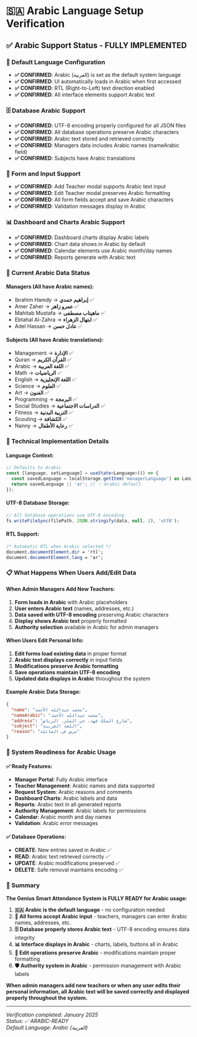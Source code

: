 # 🇸🇦 Arabic Language Setup Verification

## ✅ Arabic Support Status - FULLY IMPLEMENTED

### 🎯 Default Language Configuration
- **✅ CONFIRMED**: Arabic (العربية) is set as the default system language
- **✅ CONFIRMED**: UI automatically loads in Arabic when first accessed
- **✅ CONFIRMED**: RTL (Right-to-Left) text direction enabled
- **✅ CONFIRMED**: All interface elements support Arabic text

### 🗄️ Database Arabic Support
- **✅ CONFIRMED**: UTF-8 encoding properly configured for all JSON files
- **✅ CONFIRMED**: All database operations preserve Arabic characters
- **✅ CONFIRMED**: Arabic text stored and retrieved correctly
- **✅ CONFIRMED**: Managers data includes Arabic names (nameArabic field)
- **✅ CONFIRMED**: Subjects have Arabic translations

### 📝 Form and Input Support
- **✅ CONFIRMED**: Add Teacher modal supports Arabic text input
- **✅ CONFIRMED**: Edit Teacher modal preserves Arabic formatting
- **✅ CONFIRMED**: All form fields accept and save Arabic characters
- **✅ CONFIRMED**: Validation messages display in Arabic

### 📊 Dashboard and Charts Arabic Support
- **✅ CONFIRMED**: Dashboard charts display Arabic labels
- **✅ CONFIRMED**: Chart data shows in Arabic by default
- **✅ CONFIRMED**: Calendar elements use Arabic month/day names
- **✅ CONFIRMED**: Reports generate with Arabic text

### 👥 Current Arabic Data Status

#### Managers (All have Arabic names):
- Ibrahim Hamdy → **إبراهيم حمدي** ✅
- Amer Zaher → **عمرو زاهر** ✅  
- Mahitab Mustafa → **ماهيتاب مصطفى** ✅
- Ebtahal Al-Zahra → **ابتهال الزهراء** ✅
- Adel Hassan → **عادل حسن** ✅

#### Subjects (All have Arabic translations):
- Management → **الإدارة** ✅
- Quran → **القرآن الكريم** ✅
- Arabic → **اللغة العربية** ✅
- Math → **الرياضيات** ✅
- English → **اللغة الإنجليزية** ✅
- Science → **العلوم** ✅
- Art → **الفنون** ✅
- Programming → **البرمجة** ✅
- Social Studies → **الدراسات الاجتماعية** ✅
- Fitness → **التربية البدنية** ✅
- Scouting → **الكشافة** ✅
- Nanny → **رعاية الأطفال** ✅

### 🔧 Technical Implementation Details

#### Language Context:
```typescript
// Defaults to Arabic
const [language, setLanguage] = useState<Language>(() => {
  const savedLanguage = localStorage.getItem('managerLanguage') as Language;
  return savedLanguage || 'ar'; // ✅ Arabic default
});
```

#### UTF-8 Database Storage:
```javascript
// All database operations use UTF-8 encoding
fs.writeFileSync(filePath, JSON.stringify(data, null, 2), 'utf8');
```

#### RTL Support:
```css
/* Automatic RTL when Arabic selected */
document.documentElement.dir = 'rtl';
document.documentElement.lang = 'ar';
```

### 📋 What Happens When Users Add/Edit Data

#### When Admin Managers Add New Teachers:
1. **Form loads in Arabic** with Arabic placeholders
2. **User enters Arabic text** (names, addresses, etc.)
3. **Data saved with UTF-8 encoding** preserving Arabic characters
4. **Display shows Arabic text** properly formatted
5. **Authority selection** available in Arabic for admin managers

#### When Users Edit Personal Info:
1. **Edit forms load existing data** in proper format
2. **Arabic text displays correctly** in input fields
3. **Modifications preserve Arabic formatting**
4. **Save operations maintain UTF-8 encoding**
5. **Updated data displays in Arabic** throughout the system

#### Example Arabic Data Storage:
```json
{
  "name": "محمد عبدالله الأحمد",
  "nameArabic": "محمد عبدالله الأحمد", 
  "address": "شارع الملك فهد، حي الملز، الرياض",
  "subject": "اللغة العربية",
  "reason": "مرض في العائلة"
}
```

### 🚀 System Readiness for Arabic Usage

#### ✅ Ready Features:
- **Manager Portal**: Fully Arabic interface
- **Teacher Management**: Arabic names and data supported
- **Request System**: Arabic reasons and comments
- **Dashboard Charts**: Arabic labels and data
- **Reports**: Arabic text in all generated reports
- **Authority Management**: Arabic labels for permissions
- **Calendar**: Arabic month and day names
- **Validation**: Arabic error messages

#### ✅ Database Operations:
- **CREATE**: New entries saved in Arabic ✅
- **READ**: Arabic text retrieved correctly ✅  
- **UPDATE**: Arabic modifications preserved ✅
- **DELETE**: Safe removal maintains encoding ✅

### 🎯 Summary

**The Genius Smart Attendance System is FULLY READY for Arabic usage:**

1. **🇸🇦 Arabic is the default language** - no configuration needed
2. **📝 All forms accept Arabic input** - teachers, managers can enter Arabic names, addresses, etc.
3. **🗄️ Database properly stores Arabic text** - UTF-8 encoding ensures data integrity  
4. **📊 Interface displays in Arabic** - charts, labels, buttons all in Arabic
5. **🔄 Edit operations preserve Arabic** - modifications maintain proper formatting
6. **🛡️ Authority system in Arabic** - permission management with Arabic labels

**When admin managers add new teachers or when any user edits their personal information, all Arabic text will be saved correctly and displayed properly throughout the system.**

---

*Verification completed: January 2025*  
*Status: ✅ ARABIC-READY*  
*Default Language: Arabic (العربية)* 